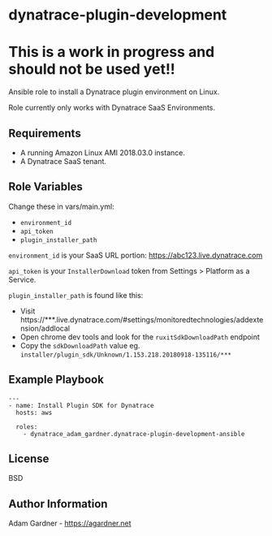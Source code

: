 dynatrace-plugin-development
=========

# This is a work in progress and should not be used yet!!

Ansible role to install a Dynatrace plugin environment on Linux.

Role currently only works with Dynatrace SaaS Environments.

Requirements
------------

- A running Amazon Linux AMI 2018.03.0 instance.
- A Dynatrace SaaS tenant.


Role Variables
--------------
Change these in vars/main.yml:
- `environment_id`
- `api_token`
- `plugin_installer_path`

`environment_id` is your SaaS URL portion: https://abc123.live.dynatrace.com

`api_token` is your `InstallerDownload` token from Settings > Platform as a Service.

`plugin_installer_path` is found like this:
- Visit https://***.live.dynatrace.com/#settings/monitoredtechnologies/addextension/addlocal
- Open chrome dev tools and look for the `ruxitSdkDownloadPath` endpoint
- Copy the `sdkDownloadPath` value eg. `installer/plugin_sdk/Unknown/1.153.218.20180918-135116/***`


Example Playbook
----------------

    ---
    - name: Install Plugin SDK for Dynatrace
      hosts: aws

      roles:
        - dynatrace_adam_gardner.dynatrace-plugin-development-ansible

License
-------

BSD

Author Information
------------------

Adam Gardner - https://agardner.net
